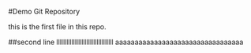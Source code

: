 #Demo Git Repository

this is the first file in this repo.

##second line
llllllllllllllllllllllllllllllllll
aaaaaaaaaaaaaaaaaaaaaaaaaaaaaaaaa
